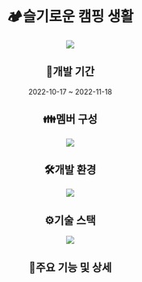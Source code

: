 <h1 align="center">🏕️슬기로운 캠핑 생활</h1>
<p align="center">
  <img src="./readme_assets/메인에_들어갈_이미지_이름.png">
</p>



<h2 align="center">📅개발 기간</h2>
<p align="center">2022-10-17 ~ 2022-11-18</p>

<h2 align="center">👪멤버 구성</h2>
<p align="center">
  <img src="./readme_assets/멤버 구성에_들어갈_이미지_이름.png">
</p>
<h2 align="center">🛠️개발 환경</h2>
<p align="center">
  <img src="./readme_assets/개발 환경에_들어갈_이미지_이름.png">
</p>
<h2 align="center">⚙️기술 스택</h2>
<p align="center">
  <img src="./readme_assets/기술 스택에_들어갈_이미지_이름.png">
</p>
<h2 align="center">📱주요 기능 및 상세</h2>
